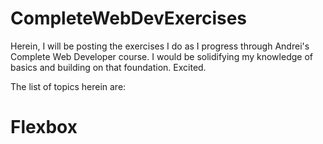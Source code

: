 # CompleteWebDevExercises
Herein, I will be posting the exercises I do as I progress through Andrei's Complete Web Developer course. I would be solidifying my knowledge of basics and building on that foundation. Excited.

The list of topics herein are:
# Flexbox 
